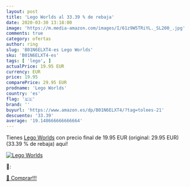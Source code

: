 ```yaml
---
layout: post
title: 'Lego Worlds al 33.39 % de rebaja'
date: 2020-03-30 13:18:00
image: 'https://m.media-amazon.com/images/I/61z9W5TRiYL._SL200_.jpg'
comments: true
category: ofertas
author: ring
slug: 'B01N6ELXT4-es Lego Worlds'
sku: 'B01N6ELXT4-es'
tags: [ 'lego', ]
actualPrice: 19.95 EUR
currency: EUR
price: 19.95
comparePrice: 29.95 EUR
prodname: 'Lego Worlds'
country: 'es'
flag: '🇪🇸'
brand: ''
buyurl: 'https://www.amazon.es/dp/B01N6ELXT4/?tag=tolees-21'
descuento: '33.39'
average: '19.148666666666664'
---
```


Tienes [Lego Worlds](https://www.amazon.es/dp/B01N6ELXT4/?tag=tolees-21) con precio final de  19.95 EUR (original: 29.95 EUR) (33.39 %  de rebaja) aqui!

[![Lego Worlds](https://m.media-amazon.com/images/I/61z9W5TRiYL._SL200_.jpg)](https://www.amazon.es/dp/B01N6ELXT4/?tag=tolees-21)

🔎:


[🛒 Comprar!!!](https://www.amazon.es/dp/B01N6ELXT4/?tag=tolees-21)
